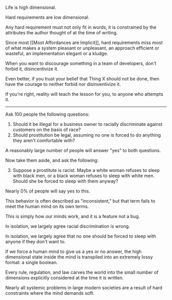 Life is high dimensional.

Hard requirements are low dimensional.

Any hard requirement must not only fit in words, it is constrained by the attributes the author thought of at the time of writing.

Since most [[Most Affordances are Implicit]], hard requirements miss most of what makes a system pleasant or unpleasant, an approach efficient or wasteful, an implementation elegant or a kludge.

When you want to discourage something in a team of developers, don't forbid it, disincentivize it.

Even better, if you trust your belief that Thing X should not be done, then have the courage to neither forbid nor disinventivize it.

If you're right, reality will teach the lesson for you, to anyone who attempts it.

---

Ask 100 people the following questions:

1. Should it be illegal for a business owner to racially discriminate against customers on the basis of race?
2. Should prostitution be legal, assuming no one is forced to do anything they aren't comfortable with?

A reasonably large number of people will answer "yes" to both questions. 

Now take them aside, and ask the following:

3. Suppose a prostitute is racist. Maybe a white woman refuses to sleep with black men, or a black woman refuses to sleep with white men. Should she be forced to sleep with them anyway?

Nearly 0% of people will say yes to this.

This behavior is often described as "inconsistent," but that term fails to meet the human mind on its own terms.

This is simply how our minds work, and it is a feature not a bug.

In isolation, we largely agree racial discrimination is wrong.

In isolation, we largely agree that no one should be forced to sleep with anyone if they don't want to.

If we force a human mind to give us a yes or no answer, the high dimensional state inside the mind is transpiled into an extremely lossy format: a single boolean.

Every rule, regulation, and law carves the world into the small number of dimensions explicitly considered at the time it is written.

Nearly all systemic problems in large modern societies are a result of hard constraints where the mind demands soft.